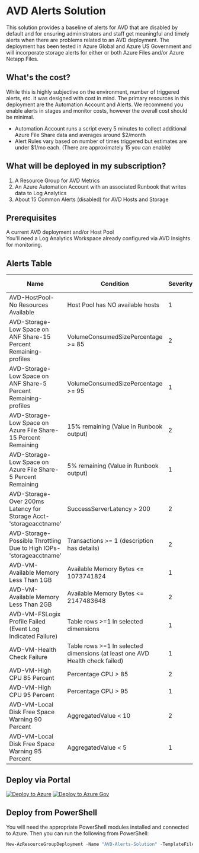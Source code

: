 # AVD Alerts Solution
This solution provides a baseline of alerts for AVD that are disabled by default and for ensuring administrators and staff get meaningful and timely alerts when there are problems related to an AVD deployment. The deployment has been tested in Azure Global and Azure US Government and will incorporate storage alerts for either or both Azure Files and/or Azure Netapp Files.

## What's the cost?
While this is highly subjective on the environment, number of triggered alerts, etc. it was designed with cost in mind. The primary resources in this deployment are the Automation Account and Alerts. We recommend you enable alerts in stages and monitor costs, however the overall cost should be minimal.  
- Automation Account runs a script every 5 minutes to collect additional Azure File Share data and averages around $2/month
- Alert Rules vary based on number of times triggered but estimates are under $1/mo each. (There are approximately 15 you can enable)

## What will be deployed in my subscription?
1. A Resource Group for AVD Metrics
2. An Azure Automation Account with an associated Runbook that writes data to Log Analytics
3. About 15 Common Alerts (disabled) for AVD Hosts and Storage

## Prerequisites
A current AVD deployment and/or Host Pool  
You'll need a Log Analytics Workspace already configured via AVD Insights for monitoring.  

## Alerts Table

| Name                                                              | Condition                              | Severity  |  Signal Type |  Frequency  |  
|---                                                                |---                                     |---        |---          |---           |  
|  AVD-HostPool-No Resources Available                              | Host Pool has NO available hosts  | 1             | Log Analytics Query  |  15 Minutes  |  
|  AVD-Storage-Low Space on ANF Share-15 Percent Remaining-profiles | VolumeConsumedSizePercentage >= 85  | 2               |Metric Alerts  |  Hourly |  
|  AVD-Storage-Low Space on ANF Share-5 Percent Remaining-profiles  | VolumeConsumedSizePercentage >= 95  | 1               | Metric Alerts  |  Hourly |  
|  AVD-Storage-Low Space on Azure File Share-15 Percent Remaining   | 15% remaining (Value in Runbook output)  | 2          | Log Analytics Query  |  10 Minutes |  
|  AVD-Storage-Low Space on Azure File Share-5 Percent Remaining   | 5% remaining (Value in Runbook output)  | 1            | Log Analytics Query  |  10 Minutes |  
|  AVD-Storage-Over 200ms Latency for Storage Acct-'storageacctname'   | SuccessServerLatency > 200  | 2          |  Metric Alerts  |  15 Minutes  |  
|  AVD-Storage-Possible Throttling Due to High IOPs-'storageacctname'   | Transactions >= 1 (description has details)  | 2          | Metric Alerts  | 5 Minutes |  
|  AVD-VM-Available Memory Less Than 1GB   | Available Memory Bytes <= 1073741824  | 1          | Metric Alerts  |  5 Minutes |  
|  AVD-VM-Available Memory Less Than 2GB   | Available Memory Bytes <= 2147483648  | 2          | Metric Alerts  |  5 Minutes |  
|  AVD-VM-FSLogix Profile Failed (Event Log Indicated Failure) | Table rows >=1 In selected dimensions | 1  |  Log Analytics Query  |  5 Minutes |  
|  AVD-VM-Health Check Failure  | Table rows >=1 In selected dimensions (at least one AVD Health check failed) | 1  | Log Analytics Query |  5 Minutes |  
|  AVD-VM-High CPU 85 Percent  | Percentage CPU > 85 | 2  | Metric Alerts |  5 Minutes |  
|  AVD-VM-High CPU 95 Percent  | Percentage CPU > 95 | 1  | Metric Alerts |  5 Minutes |  
|  AVD-VM-Local Disk Free Space Warning 90 Percent  | AggregatedValue < 10 | 2  | Log Analytics Query |  15 Minutes |  
|  AVD-VM-Local Disk Free Space Warning 95 Percent  | AggregatedValue < 5 | 1  | Log Analytics Query |  15 Minutes |  

## Deploy via Portal

[![Deploy to Azure](https://aka.ms/deploytoazurebutton)](https://portal.azure.com/#create/Microsoft.Template/uri/https%3A%2F%2Fraw.githubusercontent.com%2FJCoreMS%2FAVDAlerts%2Fmain%2Fsolution.json)
[![Deploy to Azure Gov](https://aka.ms/deploytoazuregovbutton)](https://portal.azure.us/#create/Microsoft.Template/uri/https%3A%2F%2Fraw.githubusercontent.com%2FJCoreMS%2FAVDAlerts%2Fmain%2Fsolution.json)

## Deploy from PowerShell

You will need the appropriate PowerShell modules installed and connected to Azure.  Then you can run the following from PowerShell:  
```PowerShell
New-AzResourceGroupDeployment -Name "AVD-Alerts-Solution" -TemplateFile https://raw.githubusercontent.com/JCoreMS/AVDAlerts/main/solution.json -TemplateParameterFile <YourParametersFile> -Location <region>
```
